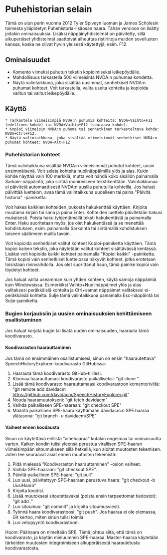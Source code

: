 # Puhehistorian selain

Tämä on alun perin vuonna 2012 Tyler Spiveyn luoman ja James Scholesin toimesta ylläpidetyn Puhehistoria-lisäosan haara. Tähän versioon on lisätty joitakin ominaisuuksia.
Lisäksi näppäinyhdistelmät on päivitetty, sillä alkuperäiset yhdistelmät saattoivat aiheuttaa ristiriitoja muiden sovellusten kanssa, koska ne olivat hyvin yleisesti käytettyjä, esim. F12.

## Ominaisuudet

* Komento viimeksi puhutun tekstin kopioimiseksi leikepöydälle.
* Mahdollisuus tarkastella  500 viimeisintä NVDA:n puhumaa kohdetta.
* Näytä valintaikkuna, joka sisältää uusimmat, senhetkiset NVDA:n puhumat kohteet. Voit tarkastella, valita useita kohteita ja kopioida valitun tai valitut leikepöydälle.

## Käyttö

	* Tarkastele viimeisimpiä NVDA:n puhumia kohteita: NVDA+Vaihto+F11 (edellinen kohde) tai NVDA+Vaihto+F12 (seuraava kohde).
	* Kopioi viimeisin NVDA:n puhuma tai senhetkinen tarkasteltava kohde: NVDA+Ctrl+F12.
	* Näytä valintaikkuna, joka sisältää viimeisimmät senhetkiset NVDA:n puhumat kohteet: NVDA+Alt+F12

### Puhehistorian kohteet

Tämä valintaikkuna sisältää NVDA:n viimeisimmät puhutut kohteet, uusin ensimmäisenä. Voit selata kohteita nuolinäppäimillä ylös ja alas. Kukin kohde näyttää vain 100 merkkiä, mutta voit nähdä koko sisällön painamalla Sarkain-näppäintä, joka siirtää moniriviseen tekstikenttään. Valintaikkunaa ei päivitetä automaattisesti NVDA:n uusilla puhutuilla kohteilla. Jos haluat päivittää luettelon, avaa tämä valintaikkuna uudelleen tai paina "Päivitä historia" -painiketta.

Voit hakea kaikkien kohteiden joukosta hakukenttää käyttäen. Kirjoita muutama kirjain tai sana ja paina Enter. Kohteiden luettelo päivitetään hakusi mukaisesti. Poista haku tyhjentämällä teksti hakukentästä ja painamalla Enter. Haku suoritetaan myös, jos olet hakukentässä ja se menettää kohdistuksen, esim. painamalla Sarkainta tai siirtämällä kohdistuksen toiseen säätimeen muilla tavoin.

Voit kopioida senhetkiset valitut kohteet Kopioi-painiketta käyttäen. Tämä kopioi kaiken tekstin, joka näytetään valitut kohteet sisältävässä kentässä.
Lisäksi voit kopioida kaikki kohteet painamalla "Kopioi kaikki" -painiketta. Tämä kopioi vain senhetkiset luettelossa näkyvät kohteet, jotka erotetaan toisistaan rivinvaihdolla. Jos olet suorittanut haun, tämä painike kopioi vain löydetyt kohteet.

Jos haluat valita useamman kuin yhden kohteen, käytä samoja näppäimiä kuin Windowsissa. Esimerkiksi Vaihto+Nuolinäppäimet ylös ja alas valitaksesi peräkkäisiä kohteita ja Ctrl+samat näppäimet valitaksesi ei-peräkkäisiä kohteita.
Sulje tämä valintaikkuna painamalla Esc-näppäintä tai Sulje-painiketta.


### Bugien korjauksiin ja uusien ominaisuuksien kehittämiseen osallistuminen
  Jos haluat korjata bugin tai lisätä uuden ominaisuuden, haarauta tämä koodivarasto.

  #### Koodivaraston haarauttaminen
  Jos tämä on ensimmäinen osallistumisesi, sinun on ensin "haarautettava" SpeechHistoryExplorer-koodivarasto GitHubissa:

  1. Haarauta tämä koodivarasto GitHub-tilillesi.
  2. Kloonaa haarauttamasi koodivarasto paikalliseksi: "git clone <koodivaraston URL>".
  3. Lisää tämä koodivarasto haarauttamaasi koodivarastoon komentoriviltä:
  "git remote add davidacm https://github.com/davidacm/SpeechHistoryExplorer.git"
  4. Nouda haaramuutokseni:
  "git fetch davidacm"
  5. Vaihda paikalliseen SPE-haaraan: "git checkout SPE"
  6. Määritä paikallinen SPE-haara käyttämään davidacm:n SPE:haaraa ylätasona:
  "git branch -u davidacm/SPE"

#### Vaiheet ennen koodausta
  Sinun on käytettävä erillistä "aihehaaraa" kutakin ongelmaa tai ominaisuutta varten. Kaiken koodin tulisi yleensä perustua virallisen SPE-haaran viimeisimpään sitoumukseen sillä hetkellä, kun aloitat muutosten tekemisen.
  Joten tee seuraavat asiat ennen muutosten tekemistä:

  1. Pidä mielessä "Koodivaraston haarauttaminen" -osion vaiheet.
  2. Vaihda SPE-haaraan: "git checkout SPE".
  3. Päivitä paikallinen SPE-haara: "git pull".
  4. Luo uusi, päivitettyyn SPE-haaraan perustuva haara: "git checkout -b UusiHaara"
  5. Kirjoita koodisi.
  6. Lisää muutoksesi sitoutettavaksi (poista ensin tarpeettomat tiedostot): "git add ."
  7. Luo sitoumus: "git commit" ja kirjoita sitoumusviesti.
  8. Työnnä haara koodivarastoosi: "git push". Jos haaraa ei ole olemassa, Git kertoo, miten sinun tulisi toimia.
  9. Luo vetopyyntö koodivarastooni.

Huom: Päähaara on nimeltään SPE. Tämä johtuu siitä, että tämä on koodivarasto, ja käytän mieluummin SPE-haaraa. Master-haaraa käytetään tärkeiden muutosten integroimiseen alkuperäisestä haarautetusta koodivarastosta.
